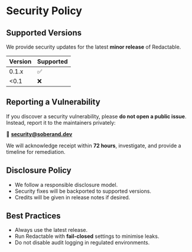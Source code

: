 # Security Policy

## Supported Versions
We provide security updates for the latest **minor release** of Redactable.

| Version | Supported |
|---------|-----------|
| 0.1.x   | ✅ |
| <0.1    | ❌ |

## Reporting a Vulnerability
If you discover a security vulnerability, please **do not open a public issue**.  
Instead, report it to the maintainers privately:

📧 **security@soberand.dev**

We will acknowledge receipt within **72 hours**, investigate, and provide a timeline for remediation.  

## Disclosure Policy
- We follow a responsible disclosure model.  
- Security fixes will be backported to supported versions.  
- Credits will be given in release notes if desired.  

## Best Practices
- Always use the latest release.  
- Run Redactable with **fail-closed** settings to minimise leaks.  
- Do not disable audit logging in regulated environments.
